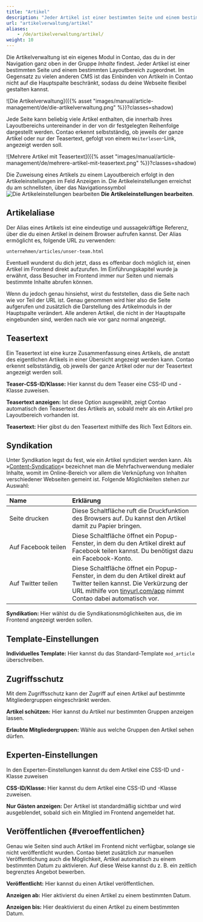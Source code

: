 ```yaml
---
title: "Artikel"
description: "Jeder Artikel ist einer bestimmten Seite und einem bestimmten Layoutbereich zugeordnet."
url: "artikelverwaltung/artikel"
aliases:
    - /de/artikelverwaltung/artikel/
weight: 10
---
```


Die Artikelverwaltung ist ein eigenes Modul in Contao, das du in der Navigation ganz oben in der Gruppe *Inhalte* 
findest. Jeder Artikel ist einer bestimmten Seite und einem bestimmten Layoutbereich zugeordnet. Im Gegensatz zu 
vielen anderen CMS ist das Einbinden von Artikeln in Contao nicht auf die Hauptspalte beschränkt, sodass du deine 
Webseite flexibel gestalten kannst.

![Die Artikelverwaltung]({{% asset "images/manual/article-management/de/die-artikelverwaltung.png" %}}?classes=shadow)

Jede Seite kann beliebig viele Artikel enthalten, die innerhalb ihres Layoutbereichs untereinander in der von dir 
festgelegten Reihenfolge dargestellt werden. Contao erkennt selbstständig, ob jeweils der ganze Artikel oder nur der 
Teasertext, gefolgt von einem `Weiterlesen`-Link, angezeigt werden soll.

![Mehrere Artikel mit Teasertext]({{% asset "images/manual/article-management/de/mehrere-artikel-mit-teasertext.png" %}}?classes=shadow)

Die Zuweisung eines Artikels zu einem Layoutbereich erfolgt in den Artikeleinstellungen im Feld Anzeigen in. Die 
Artikeleinstellungen erreichst du am schnellsten, über das Navigationssymbol
![Die Artikeleinstellungen bearbeiten](/de/icons/header.svg?classes=icon) **Die Artikeleinstellungen bearbeiten**.


## Artikelaliase

Der Alias eines Artikels ist eine eindeutige und aussagekräftige Referenz, über die du einen Artikel in deinem Browser 
aufrufen kannst. Der Alias ermöglicht es, folgende URL zu verwenden:

`unternehmen/articles/unser-team.html`

Eventuell wunderst du dich jetzt, dass es offenbar doch möglich ist, einen Artikel im Frontend direkt aufzurufen. Im 
Einführungskapitel wurde ja erwähnt, dass Besucher im Frontend immer nur Seiten und niemals bestimmte Inhalte abrufen 
können.

Wenn du jedoch genau hinsiehst, wirst du feststellen, dass die Seite nach wie vor Teil der URL ist. Genau genommen 
wird hier also die Seite aufgerufen und zusätzlich die Darstellung des Artikelmoduls in der Hauptspalte verändert. 
Alle anderen Artikel, die nicht in der Hauptspalte eingebunden sind, werden nach wie vor ganz normal angezeigt.


## Teasertext

Ein Teasertext ist eine kurze Zusammenfassung eines Artikels, die anstatt des eigentlichen Artikels in einer Übersicht 
angezeigt werden kann. Contao erkennt selbstständig, ob jeweils der ganze Artikel oder nur der Teasertext angezeigt 
werden soll.

**Teaser-CSS-ID/Klasse:** Hier kannst du dem Teaser eine CSS-ID und -Klasse zuweisen.

**Teasertext anzeigen:** Ist diese Option ausgewählt, zeigt Contao automatisch den Teasertext des Artikels an, sobald 
mehr als ein Artikel pro Layoutbereich vorhanden ist.

**Teasertext:** Hier gibst du den Teasertext mithilfe des Rich Text Editors ein.


## Syndikation

Unter Syndikation legst du fest, wie ein Artikel syndiziert werden kann. Als 
»[Content-Syndication](https://de.wikipedia.org/wiki/Content-Syndication)« bezeichnet man die Mehrfachverwendung 
medialer Inhalte, womit im Online-Bereich vor allem die Verknüpfung von Inhalten verschiedener Webseiten gemeint ist. 
Folgende Möglichkeiten stehen zur Auswahl:

| Name                            | Erklärung                                                                                                                                                                                                           |
|:--------------------------------|:--------------------------------------------------------------------------------------------------------------------------------------------------------------------------------------------------------------------|
| Seite drucken                   | Diese Schaltfläche ruft die Druckfunktion des Browsers auf. Du kannst den Artikel damit zu Papier bringen.                                                                                                          |
| Auf&nbsp;Facebook&nbsp;teilen   | Diese Schaltfläche öffnet ein Popup-Fenster, in dem du den Artikel direkt auf Facebook teilen kannst. Du benötigst dazu ein Facebook-Konto.                                                                         |
| Auf Twitter teilen              | Diese Schaltfläche öffnet ein Popup-Fenster, in dem du den Artikel direkt auf Twitter teilen kannst. Die Verkürzung der URL mithilfe von [tinyurl.com/app](https://tinyurl.com/app) nimmt Contao dabei automatisch vor.    |

**Syndikation:** Hier wählst du die Syndikationsmöglichkeiten aus, die im Frontend angezeigt werden sollen.


## Template-Einstellungen

**Individuelles Template:** Hier kannst du das Standard-Template `mod_article` überschreiben.


## Zugriffsschutz

Mit dem Zugriffsschutz kann der Zugriff auf einen Artikel auf bestimmte Mitgliedergruppen eingeschränkt werden.

**Artikel schützen:** Hier kannst du Artikel nur bestimmten Gruppen anzeigen lassen.

**Erlaubte Mitgliedergruppen:** Wähle aus welche Gruppen den Artikel sehen dürfen.


## Experten-Einstellungen

In den Experten-Einstellungen kannst du dem Artikel eine CSS-ID und -Klasse zuweisen

**CSS-ID/Klasse:** Hier kannst du dem Artikel eine CSS-ID und -Klasse zuweisen.

**Nur Gästen anzeigen:** Der Artikel ist standardmäßig sichtbar und wird ausgeblendet, sobald sich ein Mitglied im 
Frontend angemeldet hat.


## Veröffentlichen {#veroeffentlichen}

Genau wie Seiten sind auch Artikel im Frontend nicht verfügbar, solange sie nicht veröffentlicht wurden. Contao bietet 
zusätzlich zur manuellen Veröffentlichung auch die Möglichkeit, Artikel automatisch zu einem bestimmten Datum zu 
aktivieren. Auf diese Weise kannst du z. B. ein zeitlich begrenztes Angebot bewerben.

**Veröffentlicht:** Hier kannst du einen Artikel veröffentlichen.

**Anzeigen ab:** Hier aktivierst du einen Artikel zu einem bestimmten Datum.

**Anzeigen bis:** Hier deaktivierst du einen Artikel zu einem bestimmten Datum.
